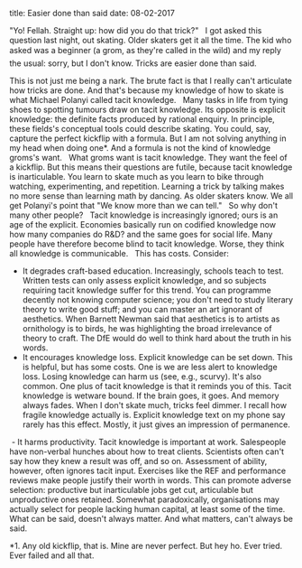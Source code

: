 title: Easier done than said
date: 08-02-2017

"Yo! Fellah. Straight up: how did you do that trick?"
 
I got asked this question last night, out skating. Older skaters get it all the time. The kid who asked was a beginner (a grom, as they're called in the wild) and my reply the usual: sorry, but I don't know. Tricks are easier done than said.

This is not just me being a nark. The brute fact is that I really can't articulate how tricks are done. And that's because my knowledge of how to skate is what Michael Polanyi called tacit knowledge.
 
Many tasks in life from tying shoes to spotting tumours draw on tacit knowledge. Its opposite is explicit knowledge: the definite facts produced by rational enquiry. In principle, these fields's conceptual tools could describe skating. You could, say, capture the perfect kickflip with a formula. But I am not solving anything in my head when doing one*. And a formula is not the kind of knowledge groms's want.
 
What groms want is tacit knowledge. They want the feel of a kickflip. But this means their questions are futile, because tacit knowledge is inarticulable. You learn to skate much as you learn to bike through watching, experimenting, and repetition. Learning a trick by talking makes no more sense than learning math by dancing. As older skaters know. We all get Polanyi's point that "We know more than we can tell."
 
So why don't many other people?
 
Tacit knowledge is increasingly ignored; ours is an age of the explicit. Economies basically run on codified knowledge now  how many companies do R&D? and the same goes for social life. Many people have therefore become blind to tacit knowledge. Worse, they think all knowledge is communicable.
 
This has costs. Consider:
 
- It degrades craft-based education. Increasingly, schools teach to test. Written tests can only assess explicit knowledge, and so subjects requiring tacit knowledge suffer for this trend. You can programme decently not knowing computer science; you don't need to study literary theory to write good stuff; and you can master an art ignorant of aesthetics. When Barnett Newman said that aesthetics is to artists as ornithology is to birds, he was highlighting the broad irrelevance of theory to craft. The DfE would do well to think hard about the truth in his words. 
 
- It encourages knowledge loss. Explicit knowledge can be set down. This is helpful, but has some costs. One is we are less alert to knowledge loss. Losing knowledge can harm us (see, e.g., scurvy). It's also common. One plus of tacit knowledge is that it reminds you of this. Tacit knowledge is wetware bound. If the brain goes, it goes. And memory always fades. When I don't skate much, tricks feel dimmer. I recall how fragile knowledge actually is. Explicit knowledge  text on my phone say  rarely has this effect. Mostly, it just gives an impression of permanence.

 - It harms productivity. Tacit knowledge is important at work. Salespeople have non-verbal hunches about how to treat clients. Scientists often can't say how they knew a result was off, and so on. Assessment of ability, however, often ignores tacit input. Exercises like the REF and performance reviews make people justify their worth in words. This can promote adverse selection: productive but inarticulable jobs get cut, articulable but unproductive ones retained. Somewhat paradoxically, organisations may actually select for people lacking human capital, at least some of the time. What can be said, doesn't always matter. And what matters, can't always be said.

*1. Any old kickflip, that is. Mine are never perfect. But hey ho. Ever tried. Ever failed and all that. 
